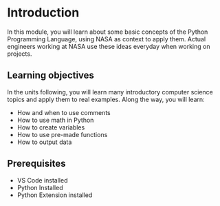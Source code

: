 # Introduction

In this module, you will learn about some basic concepts of the Python Programming Language, using NASA as context to apply them. Actual engineers working at NASA use these ideas everyday when working on projects.

## Learning objectives

In the units following, you will learn many introductory computer science topics and apply them to real examples. Along the way, you will learn:

- How and when to use comments
- How to use math in Python
- How to create variables
- How to use pre-made functions
- How to output data

## Prerequisites

- VS Code installed
- Python Installed
- Python Extension installed
